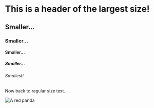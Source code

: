# This is a header of the largest size!
## Smaller...
### Smaller...
#### Smaller...
##### Smaller...
###### Smallest!

Now back to regular size text.

![A red panda](https://en.wikipedia.org/wiki/Red_panda)
